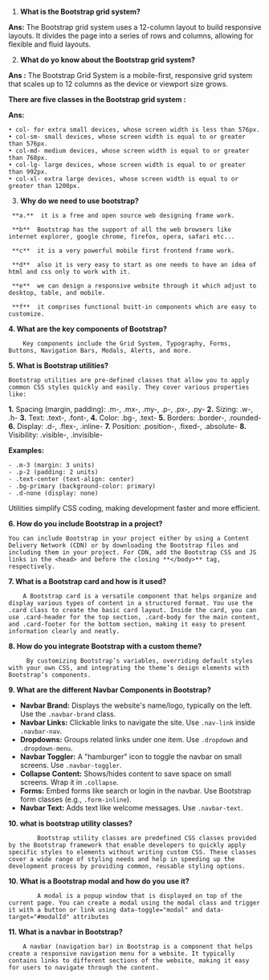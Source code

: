 1.  **What is the Bootstrap grid system?**

**Ans:**     The Bootstrap grid system uses a 12-column layout to build responsive layouts. It divides the page into a series of rows and columns, allowing for flexible and fluid layouts.

2.   **What do yo know about the Bootstrap grid system?**

**Ans :**  The Bootstrap Grid System is a mobile-first, responsive grid system that scales up to 12 columns as the device or viewport size grows.

**There are five classes in the Bootstrap grid system :**

**Ans:**

    • col- for extra small devices, whose screen width is less than 576px.
    • col-sm- small devices, whose screen width is equal to or greater than 576px.
    • col-md- medium devices, whose screen width is equal to or greater than 768px.
    • col-lg- large devices, whose screen width is equal to or greater than 992px.
    • col-xl- extra large devices, whose screen width is equal to or greater than 1200px.


3.    **Why do we need to use bootstrap?**
    
     **a.**  it is a free and open source web designing frame work.
     
     **b**  Bootstrap has the support of all the web browsers like internet explorer, google chrome, firefox, opera, safari etc...
     
     **c**  it is a very powerful mobile first frontend frame work.
     
     **d**  also it is very easy to start as one needs to have an idea of html and css only to work with it.
     
     **e**  we can design a responsive website through it which adjust to desktop, table, and mobile.
     
     **f**  it comprises functional buitt-in components which are easy to customize.      


**4. What are the key components of Bootstrap?**

        Key components include the Grid System, Typography, Forms, Buttons, Navigation Bars, Modals, Alerts, and more.

     
**5. What is Bootstrap utilities?**

    Bootstrap utilities are pre-defined classes that allow you to apply common CSS styles quickly and easily. They cover various properties like:

   **1.** Spacing (margin, padding): .m-, .mx-, .my-, .p-, .px-, .py-
   **2.** Sizing: .w-, .h-
   **3.** Text: .text-, .font-,
   **4.** Color: .bg-, .text-
   **5.** Borders: .border-, .rounded-
   **6.** Display: .d-, .flex-, .inline-
   **7.** Position: .position-, .fixed-, .absolute-
   **8.** Visibility: .visible-, .invisible-

  **Examples:**

    - .m-3 (margin: 3 units)
    - .p-2 (padding: 2 units)
    - .text-center (text-align: center)
    - .bg-primary (background-color: primary)
    - .d-none (display: none)

Utilities simplify CSS coding, making development faster and more efficient.  


**6. How do you include Bootstrap in a project?**

    You can include Bootstrap in your project either by using a Content Delivery Network (CDN) or by downloading the Bootstrap files and including them in your project. For CDN, add the Bootstrap CSS and JS links in the <head> and before the closing **</body>** tag, respectively.


 **7. What is a Bootstrap card and how is it used?**
        
        A Bootstrap card is a versatile component that helps organize and display various types of content in a structured format. You use the .card class to create the basic card layout. Inside the card, you can use .card-header for the top section, .card-body for the main content, and .card-footer for the bottom section, making it easy to present information clearly and neatly.   


**8. How do you integrate Bootstrap with a custom theme?**

         By customizing Bootstrap’s variables, overriding default styles with your own CSS, and integrating the theme’s design elements with Bootstrap’s components.


**9. What are the different Navbar Components in Bootstrap?**

   - **Navbar Brand:** Displays the website's name/logo, typically on the left. Use the `.navbar-brand` class.
   - **Navbar Links:** Clickable links to navigate the site. Use `.nav-link` inside `.navbar-nav`.
   - **Dropdowns:** Groups related links under one item. Use `.dropdown` and `.dropdown-menu`.
   - **Navbar Toggler:** A "hamburger" icon to toggle the navbar on small screens. Use `.navbar-toggler`.
   - **Collapse Content:** Shows/hides content to save space on small screens. Wrap it in `.collapse`.
   - **Forms:** Embed forms like search or login in the navbar. Use Bootstrap form classes (e.g., `.form-inline`).
   - **Navbar Text:** Adds text like welcome messages. Use `.navbar-text`.


**10. what is bootstrap utility classes?**

            Bootstrap utility classes are predefined CSS classes provided by the Bootstrap framework that enable developers to quickly apply specific styles to elements without writing custom CSS. These classes cover a wide range of styling needs and help in speeding up the development process by providing common, reusable styling options.  


**10.  What is a Bootstrap modal and how do you use it?**

            A modal is a popup window that is displayed on top of the current page. You can create a modal using the modal class and trigger it with a button or link using data-toggle="modal" and data-target="#modalId" attributes  


**11. What is a navbar in Bootstrap?**

        A navbar (navigation bar) in Bootstrap is a component that helps create a responsive navigation menu for a website. It typically contains links to different sections of the website, making it easy for users to navigate through the content.            



